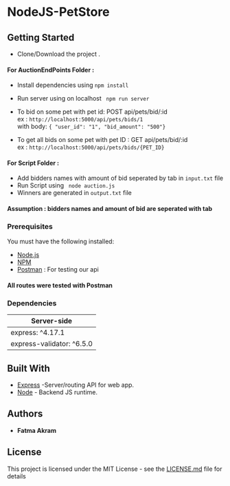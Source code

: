 # NodeJS-PetStore



## Getting Started

- Clone/Download the project .
#### For AuctionEndPoints Folder :
- Install dependencies using ``` npm install ```
- Run server using on localhost ``` npm run server```<br>
- To bid on some pet with pet id:  POST api/pets/bid/:id<br>
ex : `http://localhost:5000/api/pets/bids/1`<br>
with body: `{ "user_id": "1", "bid_amount": "500"} `

- To get all bids on some pet with pet ID : GET api/pets/bid/:id<br>
ex :  `http://localhost:5000/api/pets/bids/{PET_ID}`

#### For Script Folder :
- Add bidders names with amount of bid seperated by tab in `input.txt` file
- Run Script using ``` node auction.js```
- Winners are generated in `output.txt` file
#### **Assumption : bidders names and amount of bid are seperated with tab**



### Prerequisites

You must have the following installed:

- [Node.js](https://nodejs.org/)
- [NPM](https://nodejs.org/)
- [Postman](https://www.postman.com/) : For testing our api

#### **All routes were tested with Postman**

### Dependencies

| Server-side
| ---
|express: ^4.17.1
|express-validator: ^6.5.0

## Built With

- [Express](https://github.com/expressjs/express) -Server/routing API for web app.
- [Node](https://github.com/nodejs/node) - Backend JS runtime.

## Authors

* **Fatma Akram**


## License

This project is licensed under the MIT License - see the [LICENSE.md](LICENSE.md) file for details

